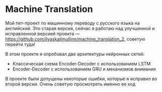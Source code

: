# Machine Translation

Мой пет-проект по машинному переводу с русского языка на английский. Это старая версия, сейчас я работаю над улучшенной и исправленной версией проекта — <https://github.com/ilyaskalimullinn/machine_translation_2>, советую перейти туда!

В этом проекте я опробовал две архитектуры нейронных сетей:

- Классическая схема Encoder-Decoder с использованием LSTM
- Encoder-Decoder с использованием GRU и механизмов внимания
  
В проекте были допущены некоторые ошибки, которые я исправил во второй версии. Очень советую просмотреть именно ее код
